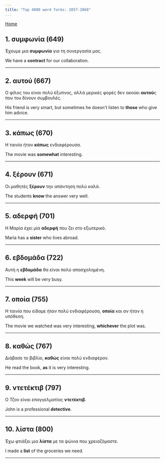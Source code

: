 ```yaml
---
title: "Top 4000 word forms: 2057-2066"
...
```


[Home](./) 

## 1. συμφωνία (649)

Έχουμε μια **συμφωνία** για τη συνεργασία μας.  

We have a **contract** for our collaboration.

---

## 2. αυτού (667)

Ο φίλος του είναι πολύ έξυπνος, αλλά μερικές φορές δεν ακούει **αυτού**ς που του δίνουν συμβουλές.  

His friend is very smart, but sometimes he doesn't listen to **those** who give him advice.

---

## 3. κάπως (670)

Η ταινία ήταν **κάπως** ενδιαφέρουσα.

The movie was **somewhat** interesting.

---

## 4. ξέρουν (671)

Οι μαθητές **ξέρουν** την απάντηση πολύ καλά.  

The students **know** the answer very well.

---

## 5. αδερφή (701)

Η Μαρία έχει μία **αδερφή** που ζει στο εξωτερικό.  

Maria has a **sister** who lives abroad.

---

## 6. εβδομάδα (722)

Αυτή η **εβδομάδα** θα είναι πολύ απασχολημένη.

This **week** will be very busy.

---

## 7. οποία (755)

Η ταινία που είδαμε ήταν πολύ ενδιαφέρουσα, **οποία** και αν ήταν η υπόθεση.  

The movie we watched was very interesting, **whichever** the plot was.

---

## 8. καθώς (767)

Διάβασε το βιβλίο, **καθώς** είναι πολύ ενδιαφέρον.  

He read the book, **as** it is very interesting.

---

## 9. ντετέκτιβ (797)

Ο Τζον είναι επαγγελματίας **ντετέκτιβ**.

John is a professional **detective**.

---

## 10. λίστα (800)

Έχω φτιάξει μια **λίστα** με τα ψώνια που χρειαζόμαστε.  

I made a **list** of the groceries we need.

---

